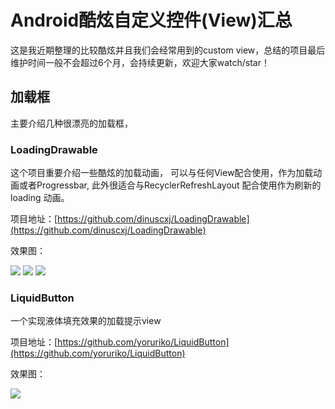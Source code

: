 # Android酷炫自定义控件(View)汇总
这是我近期整理的比较酷炫并且我们会经常用到的custom view，总结的项目最后维护时间一般不会超过6个月，会持续更新，欢迎大家watch/star！

## 加载框
主要介绍几种很漂亮的加载框，
### LoadingDrawable
这个项目重要介绍一些酷炫的加载动画， 可以与任何View配合使用，作为加载动画或者Progressbar, 此外很适合与RecyclerRefreshLayout 配合使用作为刷新的loading 动画。

项目地址：[https://github.com/dinuscxj/LoadingDrawable](https://github.com/dinuscxj/LoadingDrawable)

效果图：

![](https://raw.githubusercontent.com/dinuscxj/LoadingDrawable/master/Preview/ShapeChangeDrawable.gif)
![](https://raw.githubusercontent.com/dinuscxj/LoadingDrawable/master/Preview/GoodsDrawable.gif)
![](https://raw.githubusercontent.com/dinuscxj/LoadingDrawable/master/Preview/SceneryDrawable.gif)

### LiquidButton
一个实现液体填充效果的加载提示view

项目地址：[https://github.com/yoruriko/LiquidButton](https://github.com/yoruriko/LiquidButton)

效果图：

![](https://camo.githubusercontent.com/6e51af802823444540390be079ecad75ef60019e/68747470733a2f2f6431337961637572716a676172612e636c6f756466726f6e742e6e65742f75736572732f3333303137342f73637265656e73686f74732f323639353630302f636f6d705f322e676966)

### 